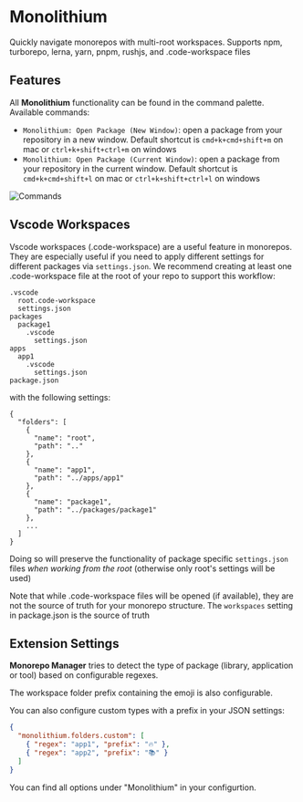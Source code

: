 # Monolithium

Quickly navigate monorepos with multi-root workspaces. Supports npm, turborepo, lerna, yarn, pnpm, rushjs, and .code-workspace files

## Features

All **Monolithium** functionality can be found in the command palette. Available commands:

- `Monolithium: Open Package (New Window)`: open a package from your repository in a new window. Default shortcut is `cmd+k+cmd+shift+m` on mac or `ctrl+k+shift+ctrl+m` on windows
- `Monolithium: Open Package (Current Window)`: open a package from your repository in the current window. Default shortcut is `cmd+k+cmd+shift+l` on mac or `ctrl+k+shift+ctrl+l` on windows

![Commands](images/animation.gif)

## Vscode Workspaces

Vscode workspaces (.code-workspace) are a useful feature in monorepos. They are especially useful if you need to apply different settings for different packages via `settings.json`. We recommend creating at least one .code-workspace file at the root of your repo to support this workflow:

```
.vscode
  root.code-workspace
  settings.json
packages
  package1
    .vscode
      settings.json
apps
  app1
    .vscode
      settings.json
package.json
```

with the following settings:

```
{
  "folders": [
    {
      "name": "root",
      "path": ".."
    },
    {
      "name": "app1",
      "path": "../apps/app1"
    },
    {
      "name": "package1",
      "path": "../packages/package1"
    },
    ...
  ]
}
```

Doing so will preserve the functionality of package specific `settings.json` files _when working from the root_ (otherwise only root's settings will be used)

Note that while .code-workspace files will be opened (if available), they are not the source of truth for your monorepo structure. The `workspaces` setting in package.json is the source of truth

## Extension Settings

**Monorepo Manager** tries to detect the type of package (library, application or tool) based on configurable regexes.

The workspace folder prefix containing the emoji is also configurable.

You can also configure custom types with a prefix in your JSON settings:

```json
{
  "monolithium.folders.custom": [
    { "regex": "app1", "prefix": "🔥" },
    { "regex": "app2", "prefix": "📚" }
  ]
}
```

You can find all options under "Monolithium" in your configurtion.
